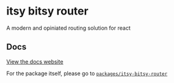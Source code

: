 # itsy bitsy router

A modern and opiniated routing solution for react

## Docs

[View the docs website](https://itsy-bitsy-router.netlify.app)

For the package itself, please go to
[`packages/itsy-bitsy-router`](https://github.com/synecdokey/itsy-bitsy-router/tree/dev/packages/itsy-bitsy-router)
